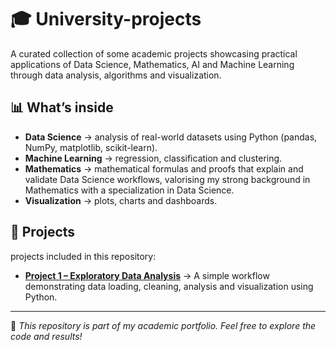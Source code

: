 # 🎓 University-projects
A curated collection of some academic projects showcasing practical applications of Data Science, Mathematics, AI and Machine Learning through data analysis, algorithms and visualization.

## 📊 What’s inside
- **Data Science** → analysis of real-world datasets using Python (pandas, NumPy, matplotlib, scikit-learn).  
- **Machine Learning** → regression, classification and clustering.  
- **Mathematics** → mathematical formulas and proofs that explain and validate Data Science workflows, valorising my strong background in Mathematics with a specialization in Data Science.  
- **Visualization** → plots, charts and dashboards.

## 📁 Projects

projects included in this repository:
- **[Project 1 – Exploratory Data Analysis](project1/README.md)** → A simple workflow demonstrating data loading, cleaning, analysis and visualization using Python.

- ---
👋 *This repository is part of my academic portfolio. Feel free to explore the code and results!*
